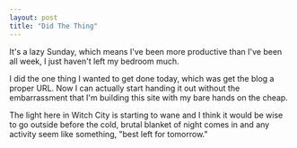 ```yaml
---
layout: post
title: "Did The Thing"
---
```

It's a lazy Sunday, which means I've been more productive than I've been all week, I just haven't left my bedroom much. 

I did the one thing I wanted to get done today, which was get the blog a proper URL.  Now I can actually start handing it out without the embarrassment that I'm building this site with my bare hands on the cheap. 

The light here in Witch City is starting to wane and I think it would be wise to go outside before the cold, brutal blanket of night comes in and any activity seem like something, "best left for tomorrow."
